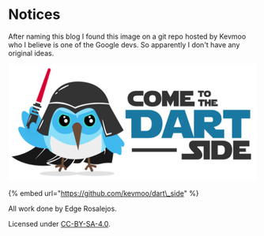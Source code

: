 # Notices

After naming this blog I found this image on a git repo hosted by Kevmoo who I believe is one of the Google devs. So apparently I don't have any original ideas.

![](.gitbook/assets/dash-dart-png-white%20%281%29.png)

{% embed url="https://github.com/kevmoo/dart\_side" %}

All work done by Edge Rosalejos.

Licensed under [CC-BY-SA-4.0](https://github.com/kevmoo/dart_side/blob/master/LICENSE).

